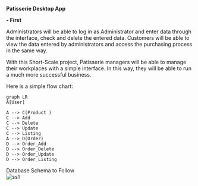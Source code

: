 **Patisserie Desktop App**

**- First**

Administrators will be able to log in as Administrator and enter data through the interface, check and delete the entered data.
Customers will be able to view the data entered by administrators and access the purchasing process in the same way.

With this Short-Scale project, Patisserie managers will be able to manage their workplaces with a simple interface. In this way, they will be able to run a much more successful business.

Here is a simple flow chart:

```mermaid
graph LR
A[User]

A --> C(Product )
C --> Add
C --> Delete
C --> Update
C --> Listing
A --> D(Order)
D --> Order_Add
D --> Order_Delete
D --> Order_Update
D --> Order_Listing

```
  Database Schema to Follow      
![ss1](https://github.com/xHolland41/Pattisserie-Desktop-App/assets/81883631/9445092d-19d3-4fc1-a026-6f91438028ee)



